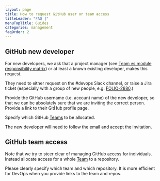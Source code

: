 ```yaml
---
layout: page
title: How to request GitHub user or team access
titleLeader: "FAQ |"
menuTopTitle: Guides
categories: management
faqOrder: 2
---
```


## GitHub new developer

For new developers, we ask that a project manager (see [Team vs module responsibility matrix](https://wiki.folio.org/display/REL/Team+vs+module+responsibility+matrix)) or at least a known existing developer, makes this request.

They need to either request on the #devops Slack channel, or raise a Jira ticket (especially with a group of new people, e.g. [FOLIO-2880](https://issues.folio.org/browse/FOLIO-2880).)

Provide the GitHub username (i.e. account name) of the new developer, so that we can be absolutely sure that we are inviting the correct person.
Provide a link to their GitHub profile page.

Specify which GitHub [Teams](https://github.com/orgs/folio-org/teams) to be allocated.

The new developer will need to follow the email and accept the invitation.

## GitHub team access

Note that we try to steer clear of managing GitHub access for individuals.
Instead allocate access for a whole [Team](https://github.com/orgs/folio-org/teams) to a repository.

Please clearly specify which team and which repository. It is more efficient for DevOps when you provide links to the team and repos.

<div class="folio-spacer-content"></div>
